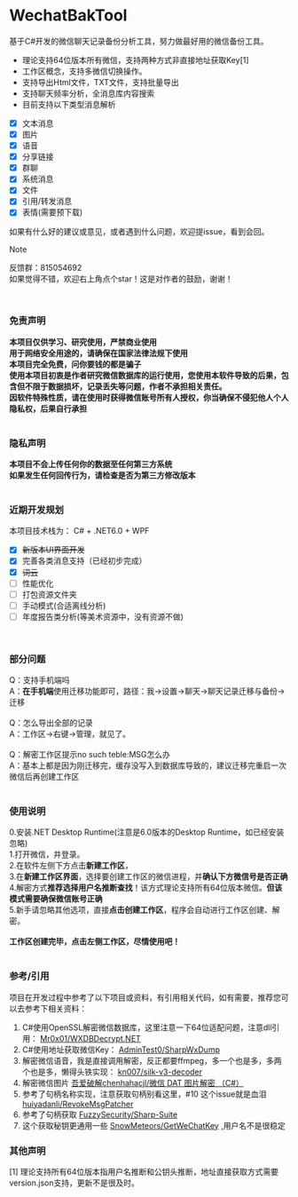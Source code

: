 
# WechatBakTool
基于C#开发的微信聊天记录备份分析工具，努力做最好用的微信备份工具。

- 理论支持64位版本所有微信，支持两种方式非直接地址获取Key[1]
- 工作区概念，支持多微信切换操作。
- 支持导出Html文件，TXT文件，支持批量导出
- 支持聊天频率分析，全消息库内容搜索
- 目前支持以下类型消息解析
- [x] 文本消息
- [x] 图片
- [x] 语音
- [x] 分享链接
- [x] 群聊
- [x] 系统消息
- [x] 文件
- [x] 引用/转发消息
- [x] 表情(需要预下载)

如果有什么好的建议或意见，或者遇到什么问题，欢迎提issue，看到会回。

> [!NOTE]
> 反馈群：815054692<br/>
> 如果觉得不错，欢迎右上角点个star！这是对作者的鼓励，谢谢！<br/>
<br/>

### 免责声明
**本项目仅供学习、研究使用，严禁商业使用**<br/>
**用于网络安全用途的，请确保在国家法律法规下使用**<br/>
**本项目完全免费，问你要钱的都是骗子**<br/>
**使用本项目初衷是作者研究微信数据库的运行使用，您使用本软件导致的后果，包含但不限于数据损坏，记录丢失等问题，作者不承担相关责任。**<br/>
**因软件特殊性质，请在使用时获得微信账号所有人授权，你当确保不侵犯他人个人隐私权，后果自行承担**<br/>
<br/>

### 隐私声明
**本项目不会上传任何你的数据至任何第三方系统**<br/>
**如果发生任何回传行为，请检查是否为第三方修改版本**<br/>
<br/>

### 近期开发规划
本项目技术栈为：
C# + .NET6.0 + WPF <br/>
- [x] ~~新版本UI界面开发~~
- [x] 完善各类消息支持（已经初步完成）
- [x] ~~词云~~
- [ ] 性能优化
- [ ] 打包资源文件夹
- [ ] 手动模式(合适离线分析)
- [ ] 年度报告类分析(等美术资源中，没有资源不做)
<br/>

### 部分问题
Q：支持手机端吗<br/>
A：<b>在手机端</b>使用迁移功能即可，路径：我->设置->聊天->聊天记录迁移与备份->迁移<br/>
<br/>
Q：怎么导出全部的记录<br/>
A：工作区->右键->管理，就见了。<br/>
<br/>
Q：解密工作区提示no such teble:MSG怎么办<br/>
A：基本上都是因为刚迁移完，缓存没写入到数据库导致的，建议迁移完重启一次微信后再创建工作区<br/>
<br/>

### 使用说明
0.安装.NET Desktop Runtime(注意是6.0版本的Desktop Runtime，如已经安装忽略)<br/>
1.打开微信，并登录。<br/>
2.在软件左侧下方点击**新建工作区**，<br/>
3.在**新建工作区界面**，选择要创建工作区的微信进程，并**确认下方微信号是否正确**<br/>
4.解密方式**推荐选择用户名推断查找**！该方式理论支持所有64位版本微信。**但该模式需要确保微信账号正确**<br/>
5.新手请忽略其他选项，直接**点击创建工作区**，程序会自动进行工作区创建、解密。<br/><br/>
**工作区创建完毕，点击左侧工作区，尽情使用吧！**<br/>
<br/>

### 参考/引用
项目在开发过程中参考了以下项目或资料，有引用相关代码，如有需要，推荐您可以去参考下相关资料：

1. C#使用OpenSSL解密微信数据库，这里注意一下64位适配问题，注意dll引用： [Mr0x01/WXDBDecrypt.NET](https://github.com/Mr0x01/WXDBDecrypt.NET)<br/>
2. C#使用地址获取微信Key： [AdminTest0/SharpWxDump](https://github.com/AdminTest0/SharpWxDump)
3. 解密微信语音，我是直接调用解密，反正都要ffmpeg，多一个也是多，多两个也是多，懒得头铁实现： [kn007/silk-v3-decoder](https://github.com/kn007/silk-v3-decoder)
4. 解密微信图片 [吾爱破解chenhahacjl/微信 DAT 图片解密 （C#）](https://www.52pojie.cn/forum.php?mod=viewthread&tid=1507922)
5. 参考了句柄名称实现，注意获取句柄别看这里，#10 这个issue就是血泪 [huiyadanli/RevokeMsgPatcher](https://github.com/huiyadanli/RevokeMsgPatcher)
6. 参考了句柄获取 [FuzzySecurity/Sharp-Suite](https://github.com/FuzzySecurity/Sharp-Suite)
7. 这个获取秘钥更通用一些 [SnowMeteors/GetWeChatKey](https://github.com/SnowMeteors/GetWeChatKey) ,用户名不是很稳定

### 其他声明
[1] 理论支持所有64位版本指用户名推断和公钥头推断，地址直接获取方式需要version.json支持，更新不是很及时。
